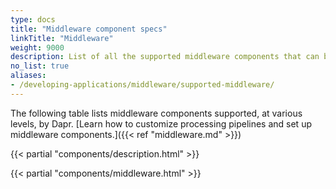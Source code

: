 ```yaml
---
type: docs
title: "Middleware component specs"
linkTitle: "Middleware"
weight: 9000
description: List of all the supported middleware components that can be injected in Dapr's processing pipeline.
no_list: true
aliases:
- /developing-applications/middleware/supported-middleware/
---
```


The following table lists middleware components supported, at various levels, by Dapr. [Learn how to customize processing pipelines and set up middleware components.]({{< ref "middleware.md" >}})

{{< partial "components/description.html" >}}

{{< partial "components/middleware.html" >}}
